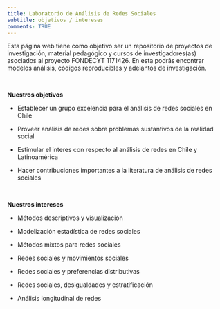 ```yaml
---
title: Laboratorio de Análisis de Redes Sociales 
subtitle: objetivos / intereses 
comments: TRUE
---
```



Esta página web tiene como objetivo ser un repositorio de proyectos de investigación, material pedagógico y cursos de investigadores(as) asociados al proyecto FONDECYT 1171426. En esta podrás encontrar modelos análisis, códigos reproducibles y adelantos de investigación. 

&nbsp;
&nbsp;

**Nuestros objetivos** 

- Establecer un grupo excelencia para el análisis de redes sociales en Chile

- Proveer análisis de redes sobre problemas sustantivos de la realidad social

- Estimular el interes con respecto al análisis de redes en Chile y Latinoamérica

- Hacer contribuciones importantes a la literatura de análisis de redes sociales


&nbsp;
&nbsp;


**Nuestros intereses**

- Métodos descriptivos y visualización

- Modelización estadística de redes sociales

- Métodos mixtos para redes sociales

- Redes sociales y movimientos sociales

- Redes sociales y preferencias distributivas

- Redes sociales, desigualdades y estratificación

- Análisis longitudinal de redes

